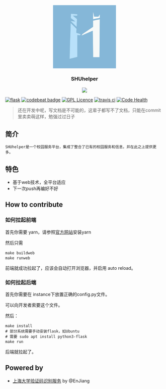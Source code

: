 
<div  align="center">    
<img src="logo.png" width = "200" height = "200" alt="SHUhelper" align=center />
<h3>SHUhelper</h3>
</div>
<div  align="center">    
<img src="usage.gif" align=center />
</div>

[![flask](http://flask.pocoo.org/static/badges/made-with-flask-s.png)](http://flask.pocoo.org/)
[![codebeat badge](https://codebeat.co/badges/97b9864b-ffc5-497a-a4bd-27d73cc95e46)](https://codebeat.co/projects/github-com-shuopensourcecommunity-shuhelper-master)
[![GPL Licence](https://badges.frapsoft.com/os/gpl/gpl.svg?v=103)](https://opensource.org/licenses/GPL-3.0/)
[![travis ci](https://api.travis-ci.org/shuopensourcecommunity/SHUhelper.svg?branch=master)](https://travis-ci.org/shuopensourcecommunity/SHUhelper)
[![Code Health](https://landscape.io/github/shuopensourcecommunity/SHUhelper/master/landscape.svg?style=flat)](https://landscape.io/github/shuopensourcecommunity/SHUhelper/master)

> 还在开发中呢，写文档是不可能的，这辈子都写不了文档，只能在commit里卖卖萌这样，勉强过过日子

## 简介
    SHUhelper是一个校园服务平台，集成了整合了已有的校园服务和信息，并在此之上提供更多。


## 特色

* 基于web技术，全平台适应
* 下一次push再编好不好

## How to contribute

### 如何拉起前端

首先你需要 yarn，请参照[官方网站](https://yarnpkg.com/zh-Hans/docs/install)安装yarn

然后只需
```shell
make buildweb
make runweb
```
前端就成功拉起了，应该会自动打开浏览器，并启用 auto reload。

### 如何拉起后端

首先你需要在 instance下放置正确的config.py文件。

可以向开发者索要这个文件。

然后：

```shell
make install
# 部分系统需要手动安装flask，如Ubuntu
# 需要 sudo apt install python3-flask
make run
```
后端就拉起了。

## Powered by

* [上海大学验证码识别服务](https://github.com/shuopensourcecommunity/anti-captcha.shuosc.org) by @EnJiang
